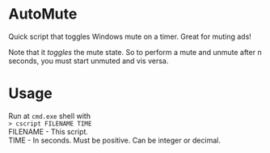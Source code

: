 # AutoMute
Quick script that toggles Windows mute on a timer. Great for muting ads!

Note that it _toggles_ the mute state. So to perform a mute and unmute after n seconds, you must start unmuted and vis versa.

# Usage
Run at ```cmd.exe``` shell with  
``` > cscript FILENAME TIME ```  
FILENAME - This script.  
TIME - In seconds. Must be positive. Can be integer or decimal.
